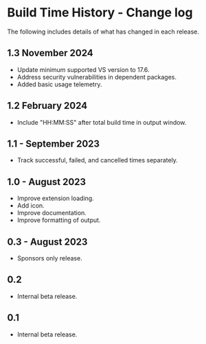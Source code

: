 # Build Time History - Change log

The following includes details of what has changed in each release.

## 1.3 November 2024

- Update minimum supported VS version to 17.6.
- Address security vulnerabilities in dependent packages.
- Added basic usage telemetry.

## 1.2 February 2024

- Include "HH:MM:SS" after total build time in output window.

## 1.1 - September 2023

- Track successful, failed, and cancelled times separately.

## 1.0 - August 2023

- Improve extension loading.
- Add icon.
- Improve documentation.
- Improve formatting of output.


## 0.3 - August 2023

- Sponsors only release.

## 0.2

- Internal beta release.

## 0.1

- Internal beta release.
